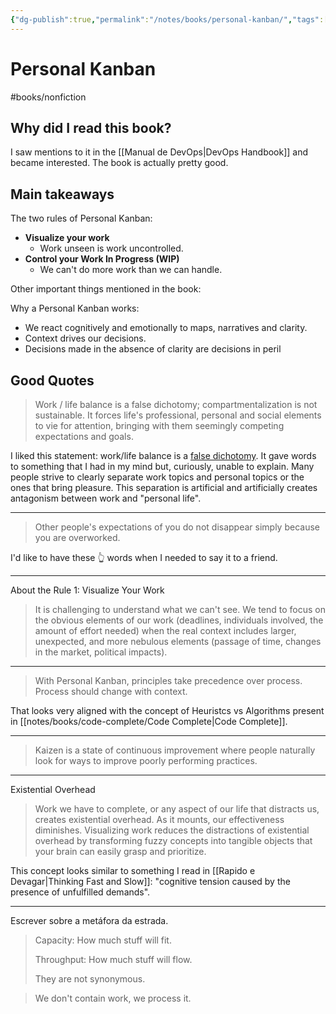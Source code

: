 ```yaml
---
{"dg-publish":true,"permalink":"/notes/books/personal-kanban/","tags":["books"]}
---
```



# Personal Kanban

#books/nonfiction 

## Why did I read this book?

I saw mentions to it in the [[Manual de DevOps\|DevOps Handbook]] and became interested. The book is actually pretty good.

## Main takeaways

The two rules of Personal Kanban:

- **Visualize your work**
    - Work unseen is work uncontrolled.
- **Control your Work In Progress (WIP)**
    - We can't do more work than we can handle.

Other important things mentioned in the book:

Why a Personal Kanban works:

- We react cognitively and emotionally to maps, narratives and clarity.
- Context drives our decisions.
- Decisions made in the absence of clarity are decisions in peril


## Good Quotes

> Work / life balance is a false dichotomy; compartmentalization is not sustainable. It forces life's professional, personal and social elements to vie for attention, bringing with them seemingly competing expectations and goals.

I liked this statement: work/life balance is a [false dichotomy](https://en.wikipedia.org/wiki/False_dilemma). It gave words to something that I had in my mind but, curiously, unable to explain. Many people strive to clearly separate work topics and personal topics or the ones that bring pleasure. This separation is artificial and artificially creates antagonism between work and "personal life".

---

> Other people's expectations of you do not disappear simply because you are overworked.

I'd like to have these 👆 words when I needed to say it to a friend.

---

About the Rule 1: Visualize Your Work

> It is challenging to understand what we can't see. We tend to focus on the obvious elements of our work (deadlines, individuals involved, the amount of effort needed) when the real context includes larger, unexpected, and more nebulous elements (passage of time, changes in the market, political impacts).

---

> With Personal Kanban, principles take precedence over process. Process should change with context.

That looks very aligned with the concept of Heuristcs vs Algorithms present in [[notes/books/code-complete/Code Complete\|Code Complete]].

---

> Kaizen is a state of continuous improvement where people naturally look for ways to improve poorly performing practices.

---

Existential Overhead

> Work we have to complete, or any aspect of our life that distracts us, creates existential overhead. As it mounts, our effectiveness diminishes. Visualizing work reduces the distractions of existential overhead by transforming fuzzy concepts into tangible objects that your brain can easily grasp and prioritize.

This concept looks similar to something I read in [[Rapido e Devagar\|Thinking Fast and Slow]]: "cognitive tension caused by the presence of unfulfilled demands".

---

Escrever sobre a metáfora da estrada.

> Capacity: How much stuff will fit.
> 
> Throughput: How much stuff will flow.
> 
> They are not synonymous.

> We don't contain work, we process it.



